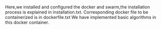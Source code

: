 Here,we installed and configured the docker and swarm,the installation process is explained in installation.txt.
Corresponding docker file to be containerized is in dockerfile.txt
We have implemented basic algorithms in this docker container.
